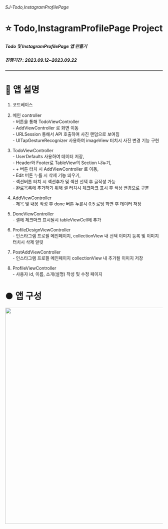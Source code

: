 ###### SJ-Todo,InstagramProfilePage
# ⭐️ Todo,InstagramProfilePage Project
##### Todo 및 InstagramProfilePage 앱 만들기
##### 진행기간 : 2023.09.12~2023.09.22
-----------------------
# 📌 앱 설명

1. 코드베이스
   
2. 메인 controller
<br/> - 버튼을 통해 TodoViewController
<br/> - AddViewController 로 화면 이동
<br/> - URLSession 통해서 API 호출하여 사진 랜덤으로 보여짐
<br/> - UITapGestureRecognizer 사용하여 imageView 터치시 사진 변경 기능 구현

3. TodoViewController
<br/> - UserDefaults 사용하여 데이터 저장,
<br/> - Header와 Footer로 TableView의 Section 나누기,
<br/> - + 버튼 터치 시 AddViewController 로 이동,
<br/> - Edit 버튼 누를 시 삭제 기능 띄우기,
<br/> - 섹션버튼 터치 시 섹션추가 및 섹션 선택 후 글작성 가능
<br/> - 완료목록에 추가하기 위해 셀 터치시 체크마크 표시 후 색상 변경으로 구분

4. AddViewController
<br/> - 제목 및 내용 작성 후 done 버튼 누를시 0.5 로딩 화면 후 데이터 저장

5. DoneViewController
<br/> - 셀에 체크마크 표시될시 tableViewCell에 추가 

6. ProfileDesignViewController
<br/> - 인스타그램 프로필 메인페이지, collectionView 내 선택 이미지 등록 및 이미지 터치시 삭제 알럿

7. PostAddViewController
<br/> - 인스타그램 프로필 메인페이지 collectionView 내 추가될 이미지 저장

8. ProfileViewController
<br/> - 사용자 id, 이름, 소개(설명) 작성 및 수정 페이지


# ● 앱 구성
<img width="689" src="https://github.com/dnjs012452/SJ-todoList2/assets/139090550/e9b3ea4f-6ebb-4bb8-aa1e-590fe519cb99">
